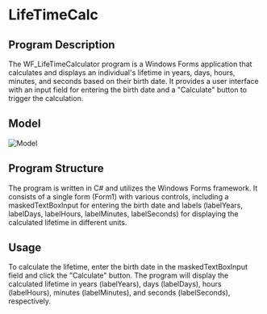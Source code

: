 # LifeTimeCalc
## Program Description
The WF_LifeTimeCalculator program is a Windows Forms application that calculates and displays an individual's lifetime in years, days, hours, minutes, and seconds based on their birth date. It provides a user interface with an input field for entering the birth date and a "Calculate" button to trigger the calculation.

## Model
![Model]("img\LifeTimeCalc.png")

## Program Structure
The program is written in C# and utilizes the Windows Forms framework. It consists of a single form (Form1) with various controls, including a maskedTextBoxInput for entering the birth date and labels (labelYears, labelDays, labelHours, labelMinutes, labelSeconds) for displaying the calculated lifetime in different units.

## Usage
To calculate the lifetime, enter the birth date in the maskedTextBoxInput field and click the "Calculate" button. The program will display the calculated lifetime in years (labelYears), days (labelDays), hours (labelHours), minutes (labelMinutes), and seconds (labelSeconds), respectively.

